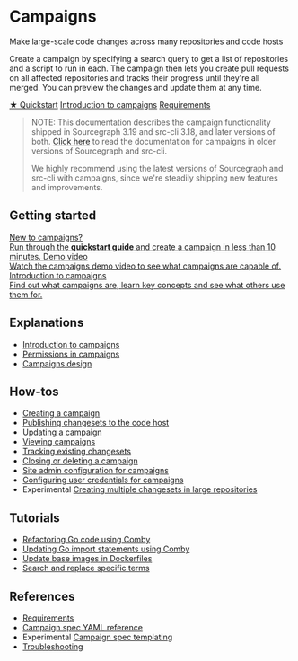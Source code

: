 # Campaigns

<style>

.markdown-body h2 {
  margin-top: 2em;
}

.markdown-body ul {
  list-style:none;
  padding-left: 1em;
}

.markdown-body ul li {
  margin: 0.5em 0;
}

.markdown-body ul li:before {
  content: '';
  display: inline-block;
  height: 1.2em;
  width: 1em;
  background-size: contain;
  background-repeat: no-repeat;
  background-image: url(campaigns/file-icon.svg);
  margin-right: 0.5em;
  margin-bottom: -0.29em;
}

body.theme-dark .markdown-body ul li:before {
  filter: invert(50%);
}

</style>

<p class="subtitle">Make large-scale code changes across many repositories and code hosts</p>

<p class="lead">
Create a campaign by specifying a search query to get a list of repositories and a script to run in each. The campaign then lets you create pull requests on all affected repositories and tracks their progress until they're all merged. You can preview the changes and update them at any time.
</p>

<div class="cta-group">
<a class="btn btn-primary" href="quickstart">★ Quickstart</a>
<a class="btn" href="explanations/introduction_to_campaigns">Introduction to campaigns</a>
<a class="btn" href="references/requirements">
Requirements
</a>
</div>

> NOTE: This documentation describes the campaign functionality shipped in Sourcegraph 3.19 and src-cli 3.18, and later versions of both. [Click here](https://docs.sourcegraph.com/@3.18/user/campaigns) to read the documentation for campaigns in older versions of Sourcegraph and src-cli.
>
>
> We highly recommend using the latest versions of Sourcegraph and src-cli with campaigns, since we're steadily shipping new features and improvements.

## Getting started

<div class="getting-started">
  <a href="quickstart" class="btn" alt="Run through the Quickstart guide">
   <span>New to campaigns?</span>
   </br>
   Run through the <b>quickstart guide</b> and create a campaign in less than 10 minutes.
  </a>

  <a href="https://www.youtube.com/watch?v=EfKwKFzOs3E" class="btn" alt="Watch the campaigns demo video">
   <span>Demo video</span>
   </br>
   Watch the campaigns demo video to see what campaigns are capable of.
  </a>

  <a href="explanations/introduction_to_campaigns" class="btn" alt="Read the Introduction to campaigns">
   <span>Introduction to campaigns</span>
   </br>
   Find out what campaigns are, learn key concepts and see what others use them for.
  </a>
</div>

## Explanations

- [Introduction to campaigns](explanations/introduction_to_campaigns.md)
- [Permissions in campaigns](explanations/permissions_in_campaigns.md)
- [Campaigns design](explanations/campaigns_design.md)

## How-tos

- [Creating a campaign](how-tos/creating_a_campaign.md)
- [Publishing changesets to the code host](how-tos/publishing_changesets.md)
- [Updating a campaign](how-tos/updating_a_campaign.md)
- [Viewing campaigns](how-tos/viewing_campaigns.md)
- [Tracking existing changesets](how-tos/tracking_existing_changesets.md)
- [Closing or deleting a campaign](how-tos/closing_or_deleting_a_campaign.md)
- [Site admin configuration for campaigns](how-tos/site_admin_configuration.md)
- [Configuring user credentials for campaigns](how-tos/configuring_user_credentials.md)
- <span class="badge badge-experimental">Experimental</span> [Creating multiple changesets in large repositories](how-tos/creating_multiple_changesets_in_large_repositories.md)

## Tutorials

- [Refactoring Go code using Comby](tutorials/refactor_go_comby.md)
- [Updating Go import statements using Comby](tutorials/updating_go_import_statements.md)
- [Update base images in Dockerfiles](tutorials/update_base_images_in_dockerfiles.md)
- [Search and replace specific terms](tutorials/search_and_replace_specific_terms.md)

## References

- [Requirements](references/requirements.md)
- [Campaign spec YAML reference](references/campaign_spec_yaml_reference.md)
- <span class="badge badge-experimental">Experimental</span> [Campaign spec templating](references/campaign_spec_templating.md)
- [Troubleshooting](references/troubleshooting.md)
